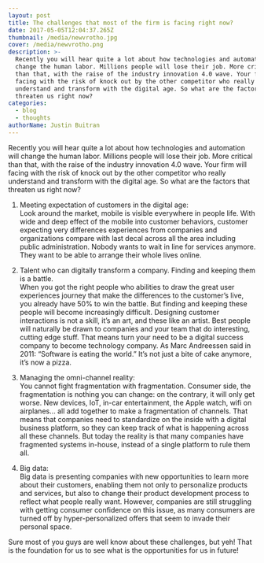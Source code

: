 ```yaml
---
layout: post
title: The challenges that most of the firm is facing right now?
date: 2017-05-05T12:04:37.265Z
thumbnail: /media/newvrotho.jpg
cover: /media/newvrotho.png
description: >-
  Recently you will hear quite a lot about how technologies and automation will
  change the human labor. Millions people will lose their job. More critical
  than that, with the raise of the industry innovation 4.0 wave. Your firm will
  facing with the risk of knock out by the other competitor who really
  understand and transform with the digital age. So what are the factors that
  threaten us right now?
categories:
  - blog
  - thoughts
authorName: Justin Buitran
---
```

Recently you will hear quite a lot about how technologies and automation will change the human labor. Millions people will lose their job. More critical than that, with the raise of the industry innovation 4.0 wave. Your firm will facing with the risk of knock out by the other competitor who really understand and transform with the digital age. So what are the factors that threaten us right now?

1. Meeting expectation of customers in the digital age: \
   Look around the market, mobile is visible everywhere in people life. With wide and deep effect of the mobile into customer behaviors, customer expecting very differences experiences from companies and organizations compare with last decal across all the area including public administration. Nobody wants to wait in line for services anymore. They want to be able to arrange their whole lives online.

2. Talent who can digitally transform a company. Finding and keeping them is a battle. \
   When you got the right people who abilities to draw the great user experiences journey that make the differences to the customer’s live, you already have 50% to win the battle. But finding and keeping these people will become increasingly difficult. Designing customer interactions is not a skill, it’s an art, and these like an artist. Best people will naturally be drawn to companies and your team that do interesting, cutting edge stuff. That means turn your need to be a digital success company to become technology company. As Marc Andreessen said in 2011: “Software is eating the world.” It’s not just a bite of cake anymore, it’s now a pizza.

3. Managing the omni-channel reality: \
   You cannot fight fragmentation with fragmentation. Consumer side, the fragmentation is nothing you can change: on the contrary, it will only get worse. New devices, IoT, in-car entertainment, the Apple watch, wifi on airplanes… all add together to make a fragmentation of channels. That means that companies need to standardize on the inside with a digital business platform, so they can keep track of what is happening across all these channels. But today the reality is that many companies have fragmented systems in-house, instead of a single platform to rule them all.

4. Big data: \
   Big data is presenting companies with new opportunities to learn more about their customers, enabling them not only to personalize products and services, but also to change their product development process to reflect what people really want. However, companies are still struggling with getting consumer confidence on this issue, as many consumers are turned off by hyper-personalized offers that seem to invade their personal space.

Sure most of you guys are well know about these challenges, but yeh! That is the foundation for us to see what is the opportunities for us in future!
